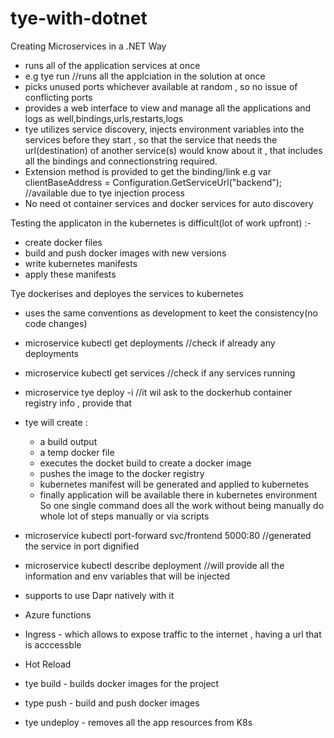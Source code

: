 # tye-with-dotnet

Creating Microservices in a .NET Way
- runs all of the application services at once
- e.g <application-name> tye run //runs all the applciation in the solution at once
- picks unused ports whichever available at random , so no issue of conflicting ports
- provides a web interface to view and manage all the applications and logs as well,bindings,urls,restarts,logs
- tye utilizes service discovery, injects environment variables into the services before they start , so that the service that needs the url(destination) of another service(s) would know about it , that includes all the bindings and connectionstring required.
- Extension method is provided to get the binding/link e.g 
   var clientBaseAddress = Configuration.GetServiceUrl("backend"); //available due to tye injection process
- No need ot container services and docker services for auto discovery

Testing the applicaton in the kubernetes is difficult(lot of work upfront) :-
- create docker files
- build and push docker images with new versions
- write kubernetes manifests
- apply these manifests

Tye dockerises and deployes the services to kubernetes 
- uses the same conventions as development to keet the consistency(no code changes)
- microservice kubectl get deployments //check if already any deployments
- microservice kubectl get services   //check if any services running 
- microservice tye deploy -i 
  //it wil ask to the dockerhub container registry info , provide that
- tye will create :
  - a build output
  - a temp docker file 
  - executes the docket build to create a docker image 
  - pushes the image to the docker registry
  - kubernetes manifest will be generated and applied to kubernetes 
  - finally application will be available there in kubernetes environment 
So one single command does all the work without being manually do whole lot of steps manually or via scripts
- microservice kubectl port-forward svc/frontend 5000:80 //generated the service in port dignified 
- microservice kubectl describe deployment //will provide all the information and env variables that will be injected 

- supports to use Dapr natively with it 
- Azure functions
- Ingress - which allows to expose traffic to the internet , having a url that is acccessble 
- Hot Reload 
- tye build - builds docker images for the project
- type push - build and push docker images
- tye undeploy - removes all the app resources from K8s 
